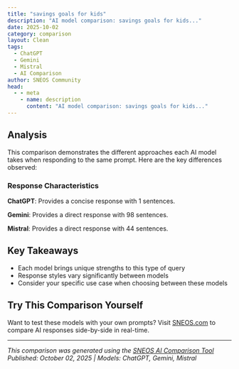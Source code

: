 ```yaml
---
title: "savings goals for kids"
description: "AI model comparison: savings goals for kids..."
date: 2025-10-02
category: comparison
layout: Clean
tags:
  - ChatGPT
  - Gemini
  - Mistral
  - AI Comparison
author: SNEOS Community
head:
  - - meta
    - name: description
      content: "AI model comparison: savings goals for kids..."
---
```


<ChatComparison
  title="savings goals for kids"
  prompt="savings goals for kids"
  :responses='{
    "ChatGPT": "Setting savings goals for kids is a great way to teach them the importance of money management, financial literacy, and planning for the future. Here are some ideas for savings goals tailored for children:\n\n### Short-Term Goals (3-6 months)\n1. **New Toy or Game**: Save for a specific toy or video game they want.\n2. **Book Collection**: Aim to save for a set of books or a subscription to a kids&#x27; book service.\n3. **Art Supplies**: Set a goal to purchase new art materials or craft kits.\n\n### Medium-Term Goals (6 months to a year)\n1. **Gaming Console**: Saving for a console, like a Nintendo Switch or PlayStation.\n2. **Bicycle**: Aim to buy a new bike or accessories for biking.\n3. **Special Outing**: Save for a trip to an amusement park, zoo, or special event.\n  \n### Long-Term Goals (1-3 years)\n1. **Educational Fund**: Start a small fund for future education costs, like college savings.\n2. **Travel Fund**: Save for a family vacation or trip to a special destination.\n3. **Larger Investment**: Save for something bigger, like a game system or a more significant toy.\n\n### Teaching Strategies\n- **Savings Jars**: Use separate jars for different goals (spending, saving, giving).\n- **Set Goals Together**: Involve kids in setting their savings goals to make them more personal and meaningful.\n- **Visual Tracking**: Create a chart or use apps that visually track their progress towards their goals.\n- **Matching Savings**: Encourage savings by matching a portion of what they save, making it more rewarding.\n\n### Important Lessons\n- **Budgeting**: Teach them how to budget their allowance or earnings from chores.\n- **Delaying Gratification**: Explain the importance of waiting to reach a goal rather than buying something on impulse.\n- **Interest**: Introduce the concepts of interest and how money can grow over time in a bank account.\n\n### Encouragement\n- Celebrate milestones when they reach their savings goals to encourage a sense of achievement.\n- Discuss the importance of generosity by encouraging them to save for charitable causes.\n\nBy teaching kids about savings through fun and engaging goals, you can help them build a strong foundation for financial responsibility as they grow older.",
    "Gemini": "Helping kids set savings goals is a fantastic way to teach them about financial responsibility and planning. Here\u0027s a breakdown of savings goal ideas, broken down by age and with helpful tips:\n\n**General Tips for Setting Savings Goals with Kids:**\n\n*   **Make it Visual:** Use a chart, a jar, or an app to track progress. Visual aids can be incredibly motivating, especially for younger children.\n*   **Make it Tangible:** Connect the savings to a specific item or experience. Instead of just saying \u0022save money,\u0022 say \u0022save money for that bike you want.\u0022\n*   **Be Realistic:** Help them choose goals that are achievable within a reasonable timeframe.  Avoid setting them up for disappointment.\n*   **Break It Down:** Divide larger goals into smaller, more manageable steps. \u0022Save $5 a week\u0022 is less daunting than \u0022Save $200.\u0022\n*   **Celebrate Milestones:** Acknowledge and celebrate their progress, even small victories.  This reinforces positive savings behavior.\n*   **Match or Incentivize (Optional):** Consider offering a small match or incentive for reaching certain milestones. This can be a great motivator, but be mindful not to create an expectation of a reward.\n*   **Involve Them in the Process:** Let them help research prices and compare options. This teaches them about value and budgeting.\n*   **Review and Adjust:**  Life happens. Be flexible and willing to adjust goals as needed.\n*   **Teach Opportunity Cost:** Help them understand that choosing to buy something now means they can\u0027t put that money toward their savings goal.\n*   **Lead by Example:** Children learn by observing.  Let them see you saving and budgeting.\n*   **Make It Fun!** Turn it into a game or challenge.  The more enjoyable the process, the more likely they are to stick with it.\n\n**Savings Goal Ideas by Age:**\n\n**Preschoolers (Ages 3-5):**\n\n*   **Goal:** Small, immediate gratification items.  Focus on understanding the concept of saving.\n*   **Examples:**\n    *   A small toy (e.g., a toy car, a small doll).\n    *   A pack of stickers.\n    *   A treat (ice cream cone).\n    *   Materials for a craft project.\n*   **How to Help:**\n    *   Provide a clear jar or piggy bank.\n    *   Help them count their coins.\n    *   Make a picture chart showing the item they\u0027re saving for.\n    *   Focus on short-term goals and immediate rewards.\n    *   Explain simply that putting coins in the jar means they can buy the toy later.\n\n**Early Elementary (Ages 6-8):**\n\n*   **Goal:** Slightly larger items or experiences, with a bit longer timeframe.  Introduce the idea of saving for something they *really* want.\n*   **Examples:**\n    *   A slightly more expensive toy (e.g., a Lego set, a board game).\n    *   A book or DVD.\n    *   A small experience (e.g., going to the movies, visiting a local attraction).\n*   **How to Help:**\n    *   Continue using a visual aid.\n    *   Introduce simple chores or tasks they can do to earn money.\n    *   Help them calculate how long it will take to reach their goal at their current savings rate.\n    *   Start introducing the concept of needs vs. wants.\n\n**Late Elementary/Middle School (Ages 9-13):**\n\n*   **Goal:** Larger items or experiences, and the beginning of longer-term saving. Introduce budgeting.\n*   **Examples:**\n    *   A video game.\n    *   A new bike.\n    *   Tickets to a concert or sporting event.\n    *   A contribution towards a larger item (e.g., a tablet, a phone).\n    *   Clothes or shoes.\n    *   A week of summer camp.\n    *   Saving for a future trip.\n*   **How to Help:**\n    *   Encourage them to earn money through more regular chores, babysitting, or other age-appropriate jobs.\n    *   Introduce a simple budget where they track income and expenses.\n    *   Explain the concept of interest and how it can help their savings grow.  (Consider opening a savings account with them.)\n    *   Help them compare prices and look for deals.\n    *   Discuss the importance of saving a portion of their income for the future.\n\n**High School (Ages 14-18):**\n\n*   **Goal:** Longer-term goals, focusing on financial independence and future planning.\n*   **Examples:**\n    *   Saving for a car.\n    *   Saving for college.\n    *   Travel expenses.\n    *   A new computer.\n    *   Investment opportunities (with parental guidance).\n    *   Emergency fund.\n*   **How to Help:**\n    *   Encourage them to get a part-time job.\n    *   Help them create a more detailed budget.\n    *   Discuss the importance of credit scores and responsible credit card use (if they have one).\n    *   Teach them about investing and different investment options (stocks, bonds, mutual funds).\n    *   Encourage them to research college costs and financial aid options.\n    *   Help them understand the long-term benefits of saving early.\n\n**Specific Savings Goal Ideas to Spark Inspiration:**\n\n*   **\u0022Fun Money\u0022 Jar:** A designated jar for small impulse purchases.\n*   **Experience Fund:** Saving for a special activity, like a trip to the zoo or an amusement park.\n*   **Charity Giving:** Saving to donate to a cause they care about.\n*   **Bookworm Savings:** Saving to buy new books or visit the library.\n*   **Gadget Goals:** Saving for a new phone, tablet, or gaming console.\n*   **Musical Dreams:** Saving for music lessons or a new instrument.\n*   **Sports Savings:** Saving for sports equipment, team fees, or tickets to a game.\n*   **Future Fund:** Saving for long-term goals like college or a down payment on a house.\n\n**Important Considerations:**\n\n*   **Ownership:** It\u0027s crucial that the child feels ownership of their savings goals. They should be involved in choosing the goal and planning how to achieve it.\n*   **Parental Guidance:** Younger children will need more guidance and support. As they get older, you can gradually give them more independence.\n*   **Flexibility:** Be prepared to adjust goals as needed. Life changes, and their interests may change too.\n*   **Patience:** It takes time to develop good savings habits. Be patient and supportive, and celebrate their progress along the way.\n\nBy helping your kids set savings goals, you\u0027re teaching them valuable life skills that will benefit them for years to come.  Good luck!\n",
    "Mistral": "Helping kids set savings goals is a great way to teach them about financial responsibility and the value of money. Here are some age-appropriate savings goals for kids:\n\n### Preschool and Kindergarten (Ages 3-5)\n1. **Piggy Bank Goal**: Encourage them to save coins and small bills in a piggy bank. Set a simple goal, like saving enough to buy a small toy or treat.\n2. **Sticker Chart**: Use a sticker chart to track savings. For example, every time they save a dollar, they get a sticker. Once they reach a certain number of stickers, they can choose a small reward.\n\n### Elementary School (Ages 6-10)\n1. **Short-Term Goals**: Help them save for a specific item, like a new toy, book, or game. Break down the cost into smaller, manageable amounts.\n2. **Allowance Savings**: If they receive an allowance, encourage them to save a portion of it each week. Set a goal for how much they want to save over a month or two.\n3. **Charity Goal**: Teach them about giving back by setting a goal to save money for a charity or cause they care about.\n\n### Middle School (Ages 11-13)\n1. **Longer-Term Goals**: Help them set goals for bigger items, like a new bike, video game console, or a special trip.\n2. **Savings Account**: Open a savings account for them and teach them about interest. Set a goal for how much they want to save in the account.\n3. **Emergency Fund**: Introduce the concept of an emergency fund. Encourage them to save a small amount each month for unexpected expenses.\n\n### High School (Ages 14-18)\n1. **College Savings**: Start discussing the importance of saving for college. Set a goal for how much they want to save each year.\n2. **Car Fund**: If they are interested in buying a car, help them set a savings goal for a down payment or the full cost of the car.\n3. **Investment Goals**: Introduce them to basic investment concepts. Set a goal for how much they want to invest in a mutual fund or other low-risk investment.\n4. **Part-Time Job Savings**: If they have a part-time job, encourage them to save a portion of their earnings. Set a goal for how much they want to save from their paychecks.\n\n### Tips for Success\n1. **Visual Aids**: Use charts, graphs, or apps to help them visualize their progress.\n2. **Rewards**: Offer small rewards or incentives for reaching milestones.\n3. **Education**: Teach them about budgeting, interest, and the importance of saving.\n4. **Parental Involvement**: Be a role model by sharing your own savings goals and progress.\n\nBy setting savings goals, kids can learn valuable financial lessons that will benefit them throughout their lives."
  }'
  published-date="09:09"
/>

## Analysis

This comparison demonstrates the different approaches each AI model takes when responding to the same prompt. Here are the key differences observed:

### Response Characteristics

**ChatGPT**: Provides a concise response with 1 sentences. 

**Gemini**: Provides a direct response with 98 sentences. 

**Mistral**: Provides a direct response with 44 sentences. 

## Key Takeaways

- Each model brings unique strengths to this type of query
- Response styles vary significantly between models
- Consider your specific use case when choosing between these models

## Try This Comparison Yourself

Want to test these models with your own prompts? Visit [SNEOS.com](https://sneos.com) to compare AI responses side-by-side in real-time.

---

*This comparison was generated using the [SNEOS AI Comparison Tool](https://sneos.com)*
*Published: October 02, 2025 | Models: ChatGPT, Gemini, Mistral*
